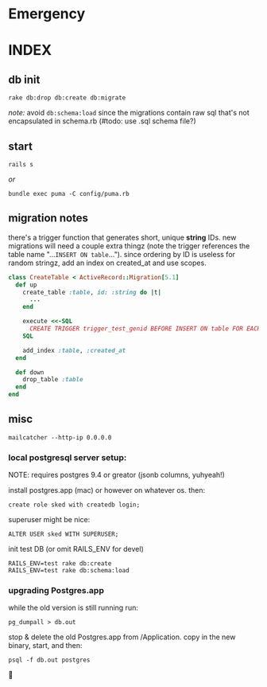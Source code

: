 # Emergency
# INDEX

## db init

`rake db:drop db:create db:migrate`

_note:_ avoid `db:schema:load` since the migrations contain raw sql that's not encapsulated in schema.rb (#todo: use .sql schema file?)

## start

`rails s`

_or_

`bundle exec puma -C config/puma.rb`

## migration notes

there's a trigger function that generates short, unique __string__ IDs. new migrations will need a couple extra thingz (note the trigger references the table name "...`INSERT ON table`..."). since ordering by ID is useless for random stringz, add an index on created_at and use scopes.

```ruby
class CreateTable < ActiveRecord::Migration[5.1]
  def up
    create_table :table, id: :string do |t|
      ...
    end

    execute <<-SQL
      CREATE TRIGGER trigger_test_genid BEFORE INSERT ON table FOR EACH ROW EXECUTE PROCEDURE unique_short_id();
    SQL

    add_index :table, :created_at
  end

  def down
    drop_table :table
  end
end
```

## misc

`mailcatcher --http-ip 0.0.0.0`

### local postgresql server setup: 

NOTE: requires postgres 9.4 or greator (jsonb columns, yuhyeah!)

install postgres.app (mac) or however on whatever os. then:

`create role sked with createdb login;`

superuser might be nice:

`ALTER USER sked WITH SUPERUSER;`

init test DB (or omit RAILS_ENV for devel)

```
RAILS_ENV=test rake db:create
RAILS_ENV=test rake db:schema:load
```

### upgrading Postgres.app

while the old version is still running run: 

`pg_dumpall > db.out`

stop & delete the old Postgres.app from /Application. copy in the new binary, start, and then:

`psql -f db.out postgres`

:metal:
